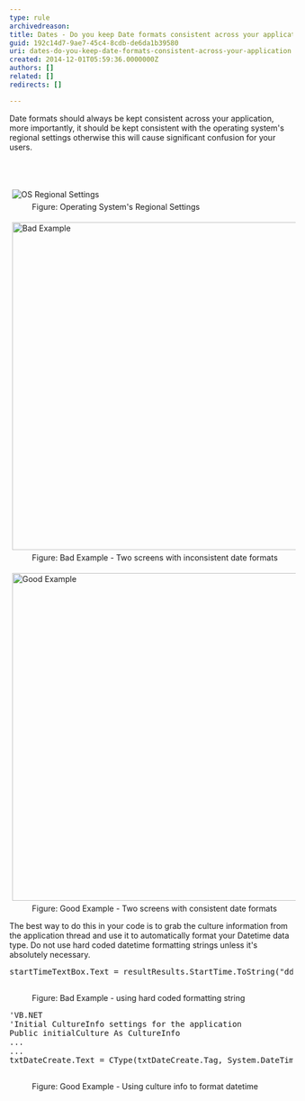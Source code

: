 ```yaml
---
type: rule
archivedreason: 
title: Dates - Do you keep Date formats consistent across your application?
guid: 192c14d7-9ae7-45c4-8cdb-de6da1b39580
uri: dates-do-you-keep-date-formats-consistent-across-your-application
created: 2014-12-01T05:59:36.0000000Z
authors: []
related: []
redirects: []

---
```



<p>Date formats should always be kept consistent across your application, more importantly, 
                    it should be kept consistent with the operating system's regional settings otherwise 
                    this will cause significant confusion for your users.</p>
<br><excerpt class='endintro'></excerpt><br>
<dl class="image"><dt> 
      <img src="http&#58;//www.ssw.com.au/ssw/Standards/Rules/Images/BetterInterface_RegionalSettings.jpg" alt="OS Regional Settings" style="margin&#58;5px;" />
   </dt><dd> Figure&#58; Operating System's Regional Settings </dd></dl><dl class="badImage"><dt> 
      <img src="http&#58;//www.ssw.com.au/ssw/Standards/Rules/Images/BadExampleDP.gif" alt="Bad Example" style="margin&#58;5px;width&#58;582px;" />
   </dt><dd> Figure&#58; Bad Example - Two screens with inconsistent date formats</dd></dl><dl class="goodImage"><dt> 
      <img src="http&#58;//www.ssw.com.au/ssw/Standards/Rules/Images/GoodExampleDP.gif" alt="Good Example" style="margin&#58;5px;width&#58;582px;" />
   </dt><dd> Figure&#58; Good Example - Two screens with consistent date formats</dd></dl><p> The best way to do this in your code is to grab the culture information from the application thread and use it to automatically format your Datetime data type. Do not use hard coded datetime formatting strings unless it's absolutely necessary. </p><dl class="badCode"><dt><pre>startTimeTextBox.Text = resultResults.StartTime.ToString(&quot;dd/MM/yyyy hh&#58;mm&#58;ss&quot;);
                    </pre></dt><dd>Figure&#58; Bad Example - using hard coded formatting string</dd></dl><dl class="goodCode"><dt><pre>'VB.NET
'Initial CultureInfo settings for the application
Public initialCulture As CultureInfo
...
...
txtDateCreate.Text = CType(txtDateCreate.Tag, System.DateTime).ToString(initialCulture.DateTimeFormat)
                    </pre></dt><dd>Figure&#58; Good Example - Using culture info to format datetime</dd></dl>


